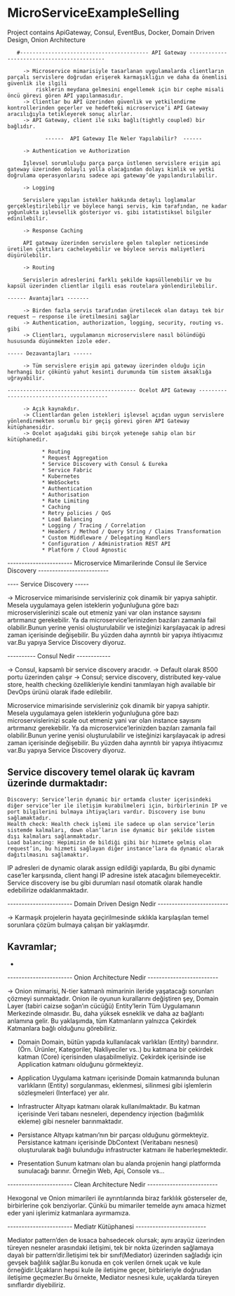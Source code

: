 # MicroServiceExampleSelling
 Project contains ApiGateway, Consul, EventBus, Docker, Domain Driven Design, Onion Architecture
 
 
 
 

       #----------------------------------------- API Gateway -------------------------------------------

         -> Microservice mimarisiyle tasarlanan uygulamalarda clientların parçalı servislere doğrudan erişerek karmaşıklığın ve daha da önemlisi güvenlik ile ilgili 
             risklerin meydana gelmesini engellemek için bir cephe misali öncü görevi gören API yapılanmasıdır.
         -> Clientlar bu API üzerinden güvenlik ve yetkilendirme kontrollerinden geçerler ve hedefteki microservice’i API Gateway aracılığıyla tetikleyerek sonuç alırlar.
         -> API Gateway, client ile sıkı bağlı(tightly coupled) bir bağlıdır.
         
                ------  API Gateway İle Neler Yapılabilir?  ------
         
         -> Authentication ve Authorization
         
         İşlevsel sorumluluğu parça parça üstlenen servislere erişim api gateway üzerinden dolaylı yolla olacağından dolayı kimlik ve yetki doğrulama operasyonlarını sadece api gateway’de yapılandırılabilir.
         
         -> Logging
         
         Servislere yapılan istekler hakkında detaylı loglamalar gerçekleştirilebilir ve böylece hangi servis, kim tarafından, ne kadar yoğunlukta işlevsellik gösteriyor vs. gibi istatistiksel bilgiler edinilebilir.
         
         -> Response Caching
         
         API gateway üzerinden servislere gelen talepler neticesinde üretilen çıktıları cacheleyebilir ve böylece servis maliyetleri düşürülebilir.
         
         -> Routing
         
         Servislerin adreslerini farklı şekilde kapsüllenebilir ve bu kapsül üzerinden clientlar ilgili esas routelara yönlendirilebilir.

    ------ Avantajları -------

         -> Birden fazla servis tarafından üretilecek olan datayı tek bir request – response ile üretilmesini sağlar
         -> Authentication, authorization, logging, security, routing vs. gibi
         -> Clientları, uygulamanın microservislere nasıl bölündüğü hususunda düşünmekten izole eder.
         
    ----- Dezavantajları ------
         
         -> Tüm servislere erişim api gateway üzerinden olduğu için herhangi bir çöküntü yahut kesinti durumunda tüm sistem aksaklığa uğrayabilir.

    ----------------------------------------- Ocelot API Gateway -----------------------------------------

         -> Açık kaynakdır.
         -> Clientlardan gelen istekleri işlevsel açıdan uygun servislere yönlendirmekten sorumlu bir geçiş görevi gören API Gateway kütüphanesidir.
         -> Ocelot aşağıdaki gibi birçok yeteneğe sahip olan bir kütüphanedir.

               * Routing
               * Request Aggregation
               * Service Discovery with Consul & Eureka
               * Service Fabric
               * Kubernetes
               * WebSockets
               * Authentication
               * Authorisation
               * Rate Limiting
               * Caching
               * Retry policies / QoS
               * Load Balancing
               * Logging / Tracing / Correlation
               * Headers / Method / Query String / Claims Transformation
               * Custom Middleware / Delegating Handlers
               * Configuration / Administration REST API
               * Platform / Cloud Agnostic

  ----------------------- Microservice Mimarilerinde Consul ile Service Discovery -------------------------

  ----  Service Discovery -----

 -> Microservice mimarisinde servisleriniz çok dinamik bir yapıya sahiptir. 
    Mesela uygulamaya gelen isteklerin yoğunluğuna göre bazı microservislerinizi scale out etmeniz yani var olan instance sayısını artırmanız gerekebilir.
    Ya da microservice’lerinizden bazıları zamanla fail olabilir.Bunun yerine yenisi oluşturulabilir ve isteğinizi karşılayacak ip adresi zaman içerisinde değişebilir.
    Bu yüzden daha ayrıntılı bir yapıya ihtiyacımız var.Bu yapıya Service Discovery diyoruz.


---------- Consul Nedir ------------

-> Consul, kapsamlı bir service discovery aracıdır.
-> Default olarak 8500 portu üzerinden çalışır
-> Consul; service discovery, distributed key-value store, health checking özellikleriyle kendini tanımlayan high available bir DevOps ürünü olarak ifade edilebilir.

   Microservice mimarisinde servisleriniz çok dinamik bir yapıya sahiptir.
   Mesela uygulamaya gelen isteklerin yoğunluğuna göre bazı microservislerinizi scale out etmeniz yani var olan instance sayısını artırmanız gerekebilir.
   Ya da microservice’lerinizden bazıları zamanla fail olabilir.Bunun yerine yenisi oluşturulabilir ve isteğinizi karşılayacak ip adresi zaman içerisinde değişebilir.
   Bu yüzden daha ayrıntılı bir yapıya ihtiyacımız var.Bu yapıya Service Discovery diyoruz.


   Service discovery  temel olarak üç kavram üzerinde durmaktadır:
   --------------------------------------------------------------
    Discovery: Service’lerin dynamic bir ortamda cluster içerisindeki diğer service’ler ile iletişim kurabilmeleri için, birbirlerinin IP ve port bilgilerini bulmaya ihtiyaçları vardır. Discovery ise bunu sağlamaktadır.
    Health check: Health check işlemi ile sadece up olan service’lerin sistemde kalmaları, down olan’ların ise dynamic bir şekilde sistem dışı kalmaları sağlanmaktadır.
    Load balancing: Hepimizin de bildiği gibi bir hizmete gelmiş olan request’in, bu hizmeti sağlayan diğer instance’lara da dynamic olarak dağıtılmasını sağlamaktır.
   
   
   IP adresleri de dynamic olarak assign edildiği yapılarda, Bu gibi dynamic case’ler karşısında, client hangi IP adresine istek atacağını bilemeyecektir. 
   Service discovery ise bu gibi durumları nasıl otomatik olarak handle edebilirize odaklanmaktadır.

   
  ----------------------- Domain Driven Design Nedir -------------------------

  -> Karmaşık projelerin hayata geçirilmesinde sıklıkla karşılaşılan temel sorunlara çözüm bulmaya çalışan bir yaklaşımdır.

  Kavramlar;
  -----------
  * 

  
  ----------------------- Onion Architecture Nedir -------------------------


  -> Onion mimarisi, N-tier katmanlı mimarinin ileride yaşatacağı sorunları çözmeyi sunmaktadır.
  Onion ile oyunun kurallarını değiştiren şey, Domain Layer (tabiri caizse soğan’ın cücüğü) Entity’lerin Tüm Uygulamanın Merkezinde olmasıdır.
  Bu, daha yüksek esneklik ve daha az bağlantı anlamına gelir.
  Bu yaklaşımda, tüm Katmanların yalnızca Çekirdek Katmanlara bağlı olduğunu görebiliriz.

* Domain
Domain, bütün yapıda kullanılacak varlıkları (Entity) barındırır. (Örn. Ürünler, Kategoriler, Nakliyeciler vs..) bu katmana bir çekirdek katman (Core) içerisinden ulaşabilmeliyiz. Çekirdek içerisinde ise Application katmanı olduğunu görmekteyiz.

* Application
Uygulama katmanı içerisinde Domain katmanında bulunan varlıkların (Entity) sorgulanması, eklenmesi, silinmesi gibi işlemlerin sözleşmeleri (Interface) yer alır.

* Infrastructer
Altyapı katmanı olarak kullanılmaktadır. Bu katman içerisinde Veri tabanı nesneleri, dependency injection (bağımlılık ekleme) gibi nesneler barınmaktadır.

* Persistance
Altyapı katmanı’nın bir parçası olduğunu görmekteyiz. Persistance katmanı içerisinde DbContext (Veritabanı nesnesi) oluşturularak bağlı bulunduğu infrastructer katmanı ile haberleşmektedir.

* Presentation
Sunum katmanı olan bu alanda projenin hangi platformda sunulacağı barınır. Örneğin Web, Api, Console vs…

----------------------- Clean Architecture Nedir -------------------------

Hexogonal ve Onion mimarileri ile ayrıntılarında biraz farklılık gösterseler de, birbirlerine çok benziyorlar. Çünkü bu mimariler temelde aynı amaca hizmet eder yani işlerimiz katmanlara ayırmamıza.



----------------------- Mediatr Kütüphanesi -------------------------

Mediator pattern’den de kısaca bahsedecek olursak; aynı arayüz üzerinden türeyen nesneler arasındaki iletişimi, tek bir nokta üzerinden sağlamaya dayalı bir pattern’dir.İletişimi tek bir sınıf(Mediator) üzerinden
sağladığı için gevşek bağlılık sağlar.Bu konuda en çok verilen örnek uçak ve kule örneğidir.Uçakların hepsi kule ile iletişime geçer, birbirleriyle doğrudan iletişime geçmezler.Bu örnekte, Mediator nesnesi kule,
uçaklarda türeyen sınıflardır diyebiliriz.
